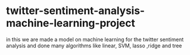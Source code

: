 # twitter-sentiment-analysis-machine-learning-project
in this we are made a model on machine learning for the twitter sentiment analysis and done many algorithms like linear,  SVM, lasso ,ridge and tree
